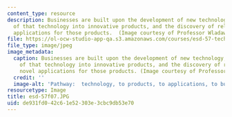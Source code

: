 ```yaml
---
content_type: resource
description: Businesses are built upon the development of new technology, the translation
  of that technology into innovative products, and the discovery of relevant and novel
  applications for those products.  (Image courtesy of Professor Wladawsky-Berger.)
file: https://ol-ocw-studio-app-qa.s3.amazonaws.com/courses/esd-57-technology-based-business-transformation-fall-2007/de931fd042c61e52303e3cbc9db53e70_esd-57f07.jpg
file_type: image/jpeg
image_metadata:
  caption: Businesses are built upon the development of new technology, the translation
    of that technology into innovative products, and the discovery of relevant and
    novel applications for those products. (Image courtesy of Professor Wladawsky-Berger.)
  credit: ''
  image-alt: 'Pathway:  technology, to products, to applications, to business.'
resourcetype: Image
title: esd-57f07.JPG
uid: de931fd0-42c6-1e52-303e-3cbc9db53e70
---
```

